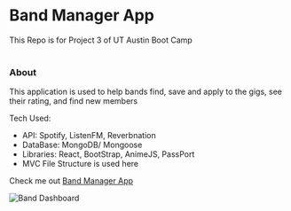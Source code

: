 <h1>Band Manager App</h1>

This Repo is for Project 3 of UT Austin Boot Camp </br></br>

<h3 style="bold">About</h1>
<p>This application is used to help bands find, save and apply to the gigs, see their rating, and find new members</p>
 
Tech Used: </br>
- API: Spotify, ListenFM, Reverbnation
- DataBase: MongoDB/ Mongoose
- Libraries: React, BootStrap, AnimeJS, PassPort
- MVC File Structure is used here


Check me out [Band Manager App](https://intense-fjord-10661.herokuapp.com/)

![Band Dashboard](client/build/static/media/bands.png)

